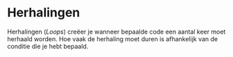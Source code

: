 # Herhalingen
Herhalingen (*Loops*) creëer je wanneer bepaalde code een aantal keer moet herhaald worden. Hoe vaak de herhaling moet duren is afhankelijk van de conditie die je hebt bepaald. 
